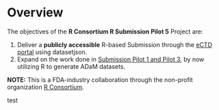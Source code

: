 # Overview

The objectives of the **R Consortium R Submission Pilot 5** Project are:  

1. Deliver a **publicly accessible** R-based Submission through the [eCTD portal](https://www.fda.gov/drugs/electronic-regulatory-submission-and-review/electronic-common-technical-document-ectd) using datasetjson.
1. Expand on the work done in [Submission Pilot 1 and Pilot 3](https://rconsortium.github.io/submissions-pilot1/), by now utilizing R to generate ADaM datasets.


**NOTE:** This is a FDA-industry collaboration through the non-profit organization [R Consortium](https://www.r-consortium.org/).

test

